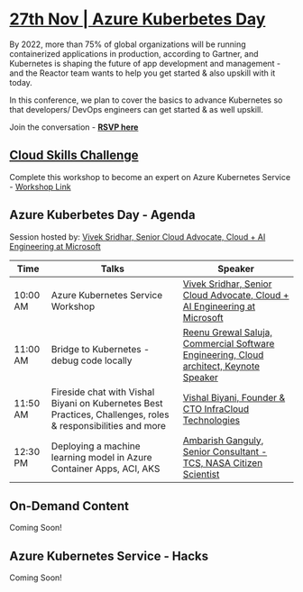# [27th Nov | Azure Kuberbetes Day](https://www.meetup.com/microsoft-reactor-bengaluru/events/281500483/)

By 2022, more than 75% of global organizations will be running containerized applications in production, according to Gartner, and Kubernetes is shaping the future of app development and management - and the Reactor team wants to help you get started &amp; also upskill with it today.  

In this conference, we plan to cover the basics to advance Kubernetes so that developers/ DevOps engineers can get started &amp; as well upskill. 

Join the conversation - [**RSVP here**](https://www.meetup.com/microsoft-reactor-bengaluru/events/281500483/)

## [Cloud Skills Challenge](https://docs.microsoft.com/learn/challenges?id=bbfc2659-2dd2-4b5c-b311-9925bc68449e&wt.mc_id=github_#AzureHappyHours_webinar_reactor)

Complete this workshop to become an expert on Azure Kubernetes Service - [Workshop Link](https://docs.microsoft.com/learn/challenges?id=bbfc2659-2dd2-4b5c-b311-9925bc68449e&wt.mc_id=github_#AzureHappyHours_webinar_reactor)

## Azure Kuberbetes Day - Agenda

Session hosted by: [Vivek Sridhar, Senior Cloud Advocate, Cloud + AI Engineering at Microsoft](https://twitter.com/vivek_sridhar)


|     Time     |    Talks   | Speaker | 
|     ---    | ---          | ---     |
| 10:00 AM   |  Azure Kubernetes Service Workshop | [Vivek Sridhar, Senior Cloud Advocate, Cloud + AI Engineering at Microsoft](https://twitter.com/vivek_sridhar) |
| 11:00 AM   | Bridge to Kubernetes - debug code locally |  [Reenu Grewal Saluja, Commercial Software Engineering, Cloud architect, Keynote Speaker](https://www.linkedin.com/in/reenusaluja/) |
| 11:50 AM  | Fireside chat with Vishal Biyani on Kubernetes Best Practices, Challenges, roles & responsibilities and more  |  [Vishal Biyani, Founder & CTO InfraCloud Technologies](https://www.linkedin.com/in/vishalbiyani/) |
| 12:30 PM  | Deploying a machine learning model in Azure Container Apps, ACI, AKS |  [Ambarish Ganguly, Senior Consultant - TCS, NASA Citizen Scientist](https://www.linkedin.com/in/ambarish-ganguly/) |

## On-Demand Content

Coming Soon!

## Azure Kubernetes Service - Hacks

Coming Soon!


